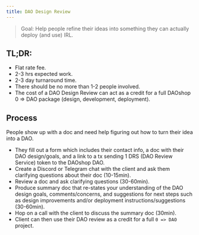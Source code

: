 ```yaml
---
title: DAO Design Review
---
```


> Goal: Help people refine their ideas into something they can actually deploy (and use) IRL.

## TL;DR:
- Flat rate fee.
- 2-3 hrs expected work.
- 2-3 day turnaround time.
- There should be no more than 1-2 people involved.
- The cost of a DAO Design Review can act as a credit for a full DAOshop 0 => DAO package (design, development, deployment). 

## Process
People show up with a doc and need help figuring out how to turn their idea into a DAO. 
- They fill out a form which includes their contact info, a doc with their DAO design/goals, and a link to a tx sending 1 DRS (DAO Review Service) token to the DAOshop DAO.  
- Create a Discord or Telegram chat with the client and ask them clarifying questions about their doc (10-15min).
- Review a doc and ask clarifying questions (30-60min).
- Produce summary doc that re-states your understanding of the DAO design goals, comments/concerns, and suggestions for next steps such as design improvements and/or deployment instructions/suggestions (30-60min).
- Hop on a call with the client to discuss the summary doc (30min).
- Client can then use their DAO review as a credit for a full `0 => DAO` project.
